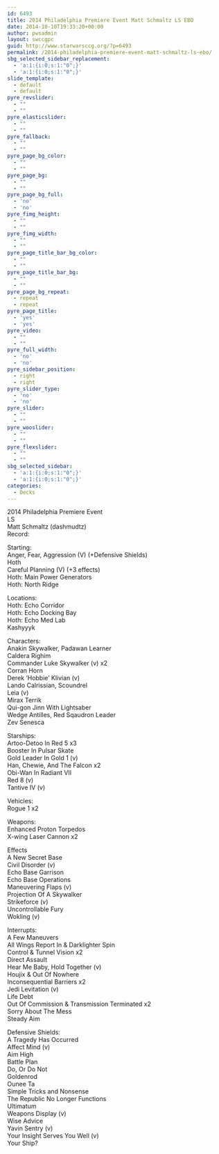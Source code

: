```yaml
---
id: 6493
title: 2014 Philadelphia Premiere Event Matt Schmaltz LS EBO
date: 2014-10-10T19:33:20+00:00
author: pwsadmin
layout: swccgpc
guid: http://www.starwarsccg.org/?p=6493
permalink: /2014-philadelphia-premiere-event-matt-schmaltz-ls-ebo/
sbg_selected_sidebar_replacement:
  - 'a:1:{i:0;s:1:"0";}'
  - 'a:1:{i:0;s:1:"0";}'
slide_template:
  - default
  - default
pyre_revslider:
  - ""
  - ""
pyre_elasticslider:
  - ""
  - ""
pyre_fallback:
  - ""
  - ""
pyre_page_bg_color:
  - ""
  - ""
pyre_page_bg:
  - ""
  - ""
pyre_page_bg_full:
  - 'no'
  - 'no'
pyre_fimg_height:
  - ""
  - ""
pyre_fimg_width:
  - ""
  - ""
pyre_page_title_bar_bg_color:
  - ""
  - ""
pyre_page_title_bar_bg:
  - ""
  - ""
pyre_page_bg_repeat:
  - repeat
  - repeat
pyre_page_title:
  - 'yes'
  - 'yes'
pyre_video:
  - ""
  - ""
pyre_full_width:
  - 'no'
  - 'no'
pyre_sidebar_position:
  - right
  - right
pyre_slider_type:
  - 'no'
  - 'no'
pyre_slider:
  - ""
  - ""
pyre_wooslider:
  - ""
  - ""
pyre_flexslider:
  - ""
  - ""
sbg_selected_sidebar:
  - 'a:1:{i:0;s:1:"0";}'
  - 'a:1:{i:0;s:1:"0";}'
categories:
  - Decks
---
```

2014 Philadelphia Premiere Event  
LS  
Matt Schmaltz (dashmudtz)  
Record:

Starting:  
Anger, Fear, Aggression (V) (+Defensive Shields)  
Hoth  
Careful Planning (V) (+3 effects)  
Hoth: Main Power Generators  
Hoth: North Ridge

Locations:  
Hoth: Echo Corridor  
Hoth: Echo Docking Bay  
Hoth: Echo Med Lab  
Kashyyyk

Characters:  
Anakin Skywalker, Padawan Learner  
Caldera Righim  
Commander Luke Skywalker (v) x2  
Corran Horn  
Derek &#8216;Hobbie&#8217; Klivian (v)  
Lando Calrissian, Scoundrel  
Leia (v)  
Mirax Terrik  
Qui-gon Jinn With Lightsaber  
Wedge Antilles, Red Sqaudron Leader  
Zev Senesca

Starships:  
Artoo-Detoo In Red 5 x3  
Booster In Pulsar Skate  
Gold Leader In Gold 1 (v)  
Han, Chewie, And The Falcon x2  
Obi-Wan In Radiant VII  
Red 8 (v)  
Tantive IV (v)

Vehicles:  
Rogue 1 x2

Weapons:  
Enhanced Proton Torpedos  
X-wing Laser Cannon x2

Effects  
A New Secret Base  
Civil Disorder (v)  
Echo Base Garrison  
Echo Base Operations  
Maneuvering Flaps (v)  
Projection Of A Skywalker  
Strikeforce (v)  
Uncontrollable Fury  
Wokling (v)

Interrupts:  
A Few Maneuvers  
All Wings Report In & Darklighter Spin  
Control & Tunnel Vision x2  
Direct Assault  
Hear Me Baby, Hold Together (v)  
Houjix & Out Of Nowhere  
Inconsequential Barriers x2  
Jedi Levitation (v)  
Life Debt  
Out Of Commission & Transmission Terminated x2  
Sorry About The Mess  
Steady Aim

Defensive Shields:  
A Tragedy Has Occurred  
Affect Mind (v)  
Aim High  
Battle Plan  
Do, Or Do Not  
Goldenrod  
Ounee Ta  
Simple Tricks and Nonsense  
The Republic No Longer Functions  
Ultimatum  
Weapons Display (v)  
Wise Advice  
Yavin Sentry (v)  
Your Insight Serves You Well (v)  
Your Ship?